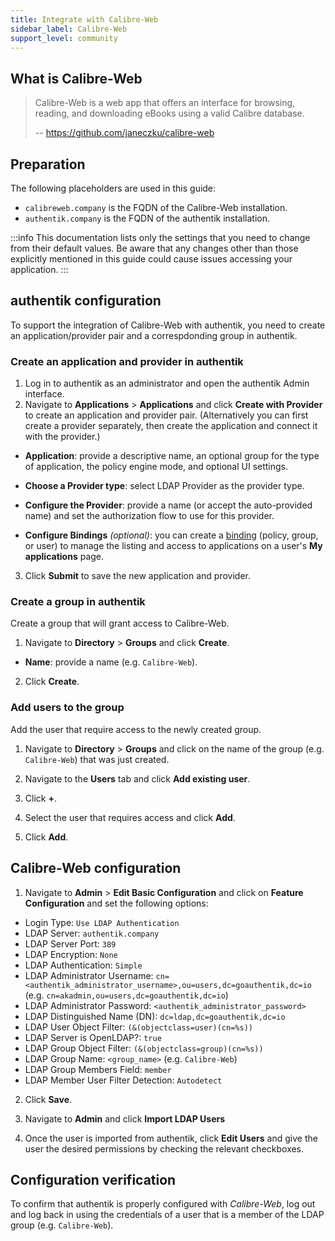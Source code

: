 ```yaml
---
title: Integrate with Calibre-Web
sidebar_label: Calibre-Web
support_level: community
---
```


## What is Calibre-Web

> Calibre-Web is a web app that offers an interface for browsing, reading, and downloading eBooks using a valid Calibre database.
>
> -- https://github.com/janeczku/calibre-web

## Preparation

The following placeholders are used in this guide:

- `calibreweb.company` is the FQDN of the Calibre-Web installation.
- `authentik.company` is the FQDN of the authentik installation.

:::info
This documentation lists only the settings that you need to change from their default values. Be aware that any changes other than those explicitly mentioned in this guide could cause issues accessing your application.
:::

## authentik configuration

To support the integration of Calibre-Web with authentik, you need to create an application/provider pair and a correspdonding group in authentik.

### Create an application and provider in authentik

1. Log in to authentik as an administrator and open the authentik Admin interface.
2. Navigate to **Applications** > **Applications** and click **Create with Provider** to create an application and provider pair. (Alternatively you can first create a provider separately, then create the application and connect it with the provider.)

- **Application**: provide a descriptive name, an optional group for the type of application, the policy engine mode, and optional UI settings.

- **Choose a Provider type**: select LDAP Provider as the provider type.

- **Configure the Provider**: provide a name (or accept the auto-provided name) and set the authorization flow to use for this provider.

- **Configure Bindings** _(optional)_: you can create a [binding](/docs/add-secure-apps/flows-stages/bindings/) (policy, group, or user) to manage the listing and access to applications on a user's **My applications** page.

3. Click **Submit** to save the new application and provider.

### Create a group in authentik

Create a group that will grant access to Calibre-Web.

1. Navigate to **Directory** > **Groups** and click **Create**.

- **Name**: provide a name (e.g. `Calibre-Web`).

2. Click **Create**.

### Add users to the group

Add the user that require access to the newly created group.

1. Navigate to **Directory** > **Groups** and click on the name of the group (e.g. `Calibre-Web`) that was just created.

2. Navigate to the **Users** tab and click **Add existing user**.

3. Click **+**.

4. Select the user that requires access and click **Add**.

5. Click **Add**.

## Calibre-Web configuration

1. Navigate to **Admin** > **Edit Basic Configuration** and click on **Feature Configuration** and set the following options:

- Login Type: `Use LDAP Authentication`
- LDAP Server: `authentik.company`
- LDAP Server Port: `389`
- LDAP Encryption: `None`
- LDAP Authentication: `Simple`
- LDAP Administrator Username: `cn=<authentik_administrator_username>,ou=users,dc=goauthentik,dc=io` (e.g. `cn=akadmin,ou=users,dc=goauthentik,dc=io`)
- LDAP Administrator Password: `<authentik_administrator_password>`
- LDAP Distinguished Name (DN): `dc=ldap,dc=goauthentik,dc=io`
- LDAP User Object Filter: `(&(objectclass=user)(cn=%s))`
- LDAP Server is OpenLDAP?: `true`
- LDAP Group Object Filter: `(&(objectclass=group)(cn=%s))`
- LDAP Group Name: `<group_name>` (e.g. `Calibre-Web`)
- LDAP Group Members Field: `member`
- LDAP Member User Filter Detection: `Autodetect`

2. Click **Save**.

3. Navigate to **Admin** and click **Import LDAP Users**

4. Once the user is imported from authentik, click **Edit Users** and give the user the desired permissions by checking the relevant checkboxes.

## Configuration verification

To confirm that authentik is properly configured with _Calibre-Web_, log out and log back in using the credentials of a user that is a member of the LDAP group (e.g. `Calibre-Web`).
